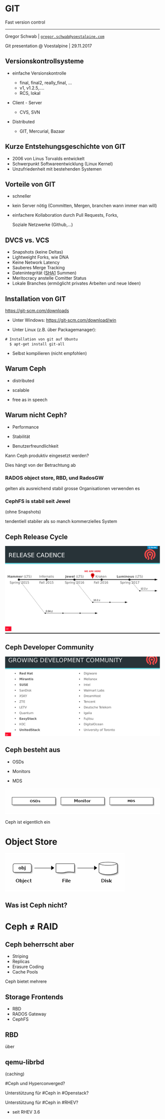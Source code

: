 # GIT

Fast version control

* * *

Gregor Schwab | [`gregor.schwab@voestalpine.com`](mailto:gregor.schwab@voestalpine.com)

Git presentation @ Voestalpine | 29.11.2017


## Versionskontrollsysteme

* einfache Versionskontrolle <!-- .element class="fragment" -->
  * final, final2, really_final, ...<!-- .element class="fragment" -->
  * v1, v1.2.5,....<!-- .element class="fragment" -->
  * RCS, lokal <!-- .element class="fragment" -->

* Client - Server <!-- .element class="fragment" -->
  * CVS, SVN <!-- .element class="fragment" -->

* Distributed <!-- .element class="fragment" -->
  * GIT, Mercurial, Bazaar <!-- .element class="fragment" -->


## Kurze Entstehungsgeschichte von GIT

* 2006 von Linus Torvalds entwickelt
* Schwerpunkt Softwareentwicklung (Linux Kernel)
* Unzufriedenheit mit bestehenden Systemen


## Vorteile von GIT

* schneller
* kein Server nötig (Committen, Mergen, branchen wann immer man will)
* einfachere Kollaboration durch Pull Requests, Forks,

   Soziale Netzwerke (Github,...)


## DVCS vs. VCS

* Snapshots (keine Deltas)
* Lightweight Forks, wie DNA
* Keine Network Latency
* Sauberes Merge Tracking
* Datenintegrität ([SHA1](https://en.wikipedia.org/wiki/SHA-1) Summen)
* Meritocracy anstelle Comitter Status
* Lokale Branches (ermöglicht privates Arbeiten und neue Ideen)


## Installation von GIT

https://git-scm.com/downloads

* Unter Windows:
https://git-scm.com/download/win

* Unter Linux (z.B. über Packagemanager):
<pre><code class="bash"># Installation von git auf Ubuntu
  $ apt-get install git-all
</code></pre>

* Selbst kompilieren (nicht empfohlen)


## Warum Ceph

* distributed <!-- .element class="fragment" -->

* scalable <!-- .element class="fragment" -->

* free as in speech <!-- .element class="fragment" -->


## Warum nicht Ceph?

* Performance <!-- .element class="fragment" -->

* Stabilität <!-- .element class="fragment" -->

* Benutzerfreundlichkeit <!-- .element class="fragment" -->


Kann Ceph produktiv eingesetzt werden?

Dies hängt von der Betrachtung ab
### RADOS object store, RBD, und RadosGW
gelten als ausreichend stabil
grosse Organisationen verwenden es
### CephFS is stabil seit Jewel
(ohne Snapshots)

tendentiell stabiler als so manch kommerzielles
System


## Ceph Release Cycle

![release](images/release.png)


## Ceph Developer Community

![developers](images/developers.png)


## Ceph besteht aus

* OSDs

* Monitors

* MDS

![services](images/services.png)


Ceph ist eigentlich ein
# Object Store

![objectstore](images/objectstore.png)


## Was ist Ceph nicht?


# Ceph ≠ RAID


## Ceph beherrscht aber
* Striping
* Replicas
* Erasure Coding
* Cache Pools


Ceph bietet mehrere
## Storage Frontends


* RBD
* RADOS Gateway
* CephFS


<!-- .slide: data-background-image="images/stack.png" data-background-size="contain" -->


## RBD
über
## qemu-librbd
(caching)


#Ceph und Hyperconverged?


<!-- .slide: data-background-image="images/hci-in-depth.png" data-background-size="contain" -->


Unterstützung für
#Ceph
in
#Openstack?


<!-- .slide: data-background-image="images/openstack-ceph-galaxy.png" data-background-size="contain" -->


Unterstützung für
#Ceph
in
#RHEV?

* seit RHEV 3.6
